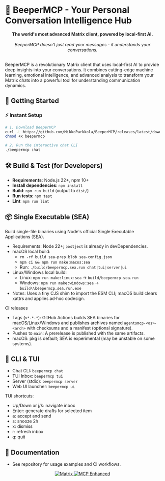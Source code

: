# 🧠 BeeperMCP - Your Personal Conversation Intelligence Hub

<div align="center">
  <strong>The world's most advanced Matrix client, powered by local-first AI.</strong>
  <br>
  <br>
  <em>BeeperMCP doesn't just read your messages - it understands your conversations.</em>
  <br>
  <br>
</div>

BeeperMCP is a revolutionary Matrix client that uses local-first AI to provide deep insights into your conversations. It combines cutting-edge machine learning, emotional intelligence, and advanced analysis to transform your Matrix chats into a powerful tool for understanding communication dynamics.

## 🚀 Getting Started

### ⚡ **Instant Setup**

```bash
# 1. Download BeeperMCP
curl -L https://github.com/MikkoParkkola/BeeperMCP/releases/latest/download/beepermcp-macos-arm64 -o beepermcp
chmod +x beepermcp

# 2. Run the interactive chat CLI
./beepermcp chat
```

## 🛠 Build & Test (for Developers)

- **Requirements**: Node.js 22+, npm 10+
- **Install dependencies**: `npm install`
- **Build**: `npm run build` (output to `dist/`)
- **Run tests**: `npm test`
- **Lint**: `npm run lint`

## 📦 Single Executable (SEA)

Build single-file binaries using Node's official Single Executable Applications (SEA).

- Requirements: Node 22+; `postject` is already in devDependencies.
- macOS local build:
  - `rm -rf build sea-prep.blob sea-config.json`
  - `npm ci && npm run make:macos:sea`
  - Run: `./build/beepermcp.sea.run chat|tui|server|ui`
- Linux/Windows local build:
  - Linux: `npm run make:linux:sea` → `build/beepermcp.sea.run`
  - Windows: `npm run make:windows:sea` → `build\\beepermcp.sea.run.exe`
- Notes: Uses a tiny CJS shim to import the ESM CLI; macOS build clears xattrs and applies ad‑hoc codesign.

CI releases

- Tags (`v*.*.*`): GitHub Actions builds SEA binaries for macOS/Linux/Windows and publishes archives named `agentsmcp-<os>-<arch>` with checksums and a manifest (optional signature).
- Pushes to `main`: A prerelease is published with the same artifacts.
- macOS: pkg is default; SEA is experimental (may be unstable on some systems).

## 🧰 CLI & TUI

- Chat CLI: `beepermcp chat`
- TUI Inbox: `beepermcp tui`
- Server (stdio): `beepermcp server`
- Web UI launcher: `beepermcp ui`

TUI shortcuts:

- Up/Down or j/k: navigate inbox
- Enter: generate drafts for selected item
- a: accept and send
- s: snooze 2h
- x: dismiss
- r: refresh inbox
- q: quit

## 📖 Documentation

- See repository for usage examples and CI workflows.

<div align="center">
  <a href="https://matrix.org">
    <img src="https://img.shields.io/badge/Matrix-Compatible-000000?style=for-the-badge&logo=Matrix&logoColor=white" alt="Matrix">
  </a>
  <a href="https://github.com/model-context-protocol/specification">
    <img src="https://img.shields.io/badge/MCP-Enhanced-blue?style=for-the-badge" alt="MCP Enhanced">
  </a>
</div>
